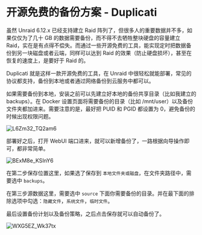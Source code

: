 # 开源免费的备份方案 - Duplicati

虽然 Unraid 6.12.x 已经支持建立 Raid 阵列了，但很多人的重要数据并不多，如果仅仅为了几十 GB 的数据需要备份，而不得不去牺牲整块硬盘的容量建立 Raid，实在是有点得不偿失。而通过一些开源免费的工具，能实现定时把数据备份到另一块磁盘或者云端，同样可以达到 Raid 的效果（防止硬盘损坏），甚至在恢复的速度上，是要好于 Raid 的。

Duplicati 就是这样一款开源免费的工具，在 Unraid 中很轻松就能部署，常见的协议都支持，备份到本地或者通过网络备份到云服务中都可以。

如果需要备份到本地，安装之前可以先建立好本地的备份共享目录（比如我建立的 backups）。在 Docker 设置页面将需要备份的目录（比如 /mnt/user）以及备份文件夹都加进来。需要注意的是，最好把 PUID 和 PGID 都设置为 0，避免备份的时候出现权限问题。

![L6Zm32_TQ2am6](https://img.slarker.me/blog/L6Zm32_TQ2am6.png)

部署好之后，打开 WebUI 端口进来，就可以新增备份了，一路根据向导操作即可，都非常简单。

![BExM8e_KSInY6](https://img.slarker.me/blog/BExM8e_KSInY6.png)

在第二步保存位置这里，如果选了保存到 `本地文件夹或磁盘`，在文件夹路径中，需要选中 `backups`。

在第三步源数据这里，需要选中 `source` 下面你需要备份的目录。并在最下面的排除选项中勾选：`隐藏文件`，`系统文件`，`临时文件`。

最后设置备份计划以及备份策略，之后点击保存就可以自动备份了。

![WXG5EZ_Wk37tx](https://img.slarker.me/blog/WXG5EZ_Wk37tx.png)
